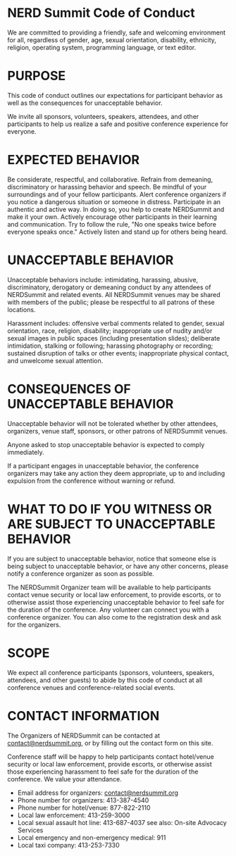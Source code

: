 # NERD Summit Code of Conduct
We are committed to providing a friendly, safe and welcoming environment for all, regardless of gender, age, sexual orientation, disability, ethnicity, religion, operating system, programming language, or text editor.

# PURPOSE

This code of conduct outlines our expectations for participant behavior as well as the consequences for unacceptable behavior.

We invite all sponsors, volunteers, speakers, attendees, and other participants to help us realize a safe and positive conference experience for everyone.

# EXPECTED BEHAVIOR

Be considerate, respectful, and collaborative.
Refrain from demeaning, discriminatory or harassing behavior and speech.
Be mindful of your surroundings and of your fellow participants. Alert conference organizers if you notice a dangerous situation or someone in distress.
Participate in an authentic and active way. In doing so, you help to create NERDSummit and make it your own.
Actively encourage other participants in their learning and communication.
Try to follow the rule, "No one speaks twice before everyone speaks once."
Actively listen and stand up for others being heard.

# UNACCEPTABLE BEHAVIOR

Unacceptable behaviors include: intimidating, harassing, abusive, discriminatory, derogatory or demeaning conduct by any attendees of NERDSummit and related events. All NERDSummit venues may be shared with members of the public; please be respectful to all patrons of these locations.

Harassment includes: offensive verbal comments related to gender, sexual orientation, race, religion, disability; inappropriate use of nudity and/or sexual images in public spaces (including presentation slides); deliberate intimidation, stalking or following; harassing photography or recording; sustained disruption of talks or other events; inappropriate physical contact, and unwelcome sexual attention.

# CONSEQUENCES OF UNACCEPTABLE BEHAVIOR

Unacceptable behavior will not be tolerated whether by other attendees, organizers, venue staff, sponsors, or other patrons of NERDSummit venues.

Anyone asked to stop unacceptable behavior is expected to comply immediately.

If a participant engages in unacceptable behavior, the conference organizers may take any action they deem appropriate, up to and including expulsion from the conference without warning or refund.

# WHAT TO DO IF YOU WITNESS OR ARE SUBJECT TO UNACCEPTABLE BEHAVIOR

If you are subject to unacceptable behavior, notice that someone else is being subject to unacceptable behavior, or have any other concerns, please notify a conference organizer as soon as possible.

The NERDSummit Organizer team will be available to help participants contact venue security or local law enforcement, to provide escorts, or to otherwise assist those experiencing unacceptable behavior to feel safe for the duration of the conference. Any volunteer can connect you with a conference organizer. You can also come to the registration desk and ask for the organizers.

# SCOPE

We expect all conference participants (sponsors, volunteers, speakers, attendees, and other guests) to abide by this code of conduct at all conference venues and conference-related social events.

# CONTACT INFORMATION

The Organizers of NERDSummit can be contacted at contact@nerdsummit.org, or by filling out the contact form on this site.

Conference staff will be happy to help participants contact hotel/venue security or local law enforcement, provide escorts, or otherwise assist those experiencing harassment to feel safe for the duration of the conference. We value your attendance.

* Email address for organizers: contact@nerdsummit.org
* Phone number for organizers: 413-387-4540   
* Phone number for hotel/venue: 877-822-2110
* Local law enforcement: 413-259-3000
* Local sexual assault hot line: 413-687-4037 see also: On-site Advocacy Services
* Local emergency and non-emergency medical: 911
* Local taxi company: 413-253-7330
